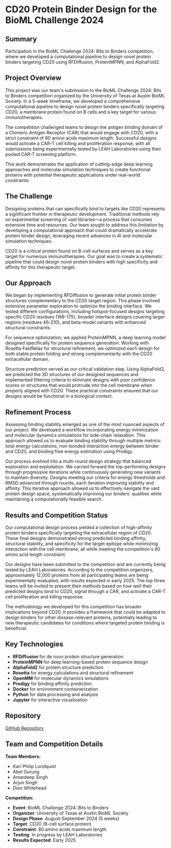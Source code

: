 # CD20 Protein Binder Design for the BioML Challenge 2024

## Summary
Participation in the BioML Challenge 2024: Bits to Binders competition, where we developed a computational pipeline to design novel protein binders targeting CD20 using RFDiffusion, ProteinMPNN, and AlphaFold2.

## Project Overview

This project was our team's submission to the BioML Challenge 2024: Bits to Binders competition organized by the University of Texas at Austin BioML Society. In a 5-week timeframe, we developed a comprehensive computational pipeline to design novel protein binders specifically targeting CD20, a membrane protein found on B cells and a key target for various immunotherapies. 

The competition challenged teams to design the antigen binding domain of a Chimeric Antigen Receptor (CAR) that would engage with CD20, with a strict constraint of 80 amino acids maximum length. Successful designs would activate a CAR-T cell killing and proliferation response, with all submissions being experimentally tested by LEAH Laboratories using their pooled CAR-T screening platform.

This work demonstrates the application of cutting-edge deep learning approaches and molecular simulation techniques to create functional proteins with potential therapeutic applications under real-world constraints.

## The Challenge

Designing proteins that can specifically bind to targets like CD20 represents a significant frontier in therapeutic development. Traditional methods rely on experimental screening of vast libraries—a process that consumes extensive time and resources. Our team sought to address this limitation by developing a computational approach that could dramatically accelerate protein binder design, leveraging recent advances in AI and molecular simulation techniques.

CD20 is a critical protein found on B-cell surfaces and serves as a key target for numerous immunotherapies. Our goal was to create a systematic pipeline that could design novel protein binders with high specificity and affinity for this therapeutic target.

## Our Approach

We began by implementing RFDiffusion to generate initial protein binder structures complementary to the CD20 target region. This phase involved extensive parameter exploration to optimize the binding interface. We tested different configurations, including hotspot-focused designs targeting specific CD20 residues (168-175), broader interface designs covering larger regions (residues 46-210), and beta-model variants with enhanced structural constraints.

For sequence optimization, we applied ProteinMPNN, a deep learning model designed specifically for protein sequence generation. Working with Rosetta FastRelax for structural refinement, we optimized each design for both stable protein folding and strong complementarity with the CD20 extracellular domain.

Structure prediction served as our critical validation step. Using AlphaFold2, we predicted the 3D structures of our designed sequences and implemented filtering criteria to eliminate designs with poor confidence scores or structures that would protrude into the cell membrane when properly aligned with CD20. These practical constraints ensured that our designs would be functional in a biological context.

## Refinement Process

Assessing binding stability emerged as one of the most nuanced aspects of our project. We developed a workflow incorporating energy minimization and molecular dynamics simulations for side-chain relaxation. This approach allowed us to evaluate binding stability through multiple metrics: total energy calculations, non-bonded interaction energy between binder and CD20, and binding free energy estimation using Prodigy.

Our process evolved into a multi-round design strategy that balanced exploration and exploitation. We carried forward the top-performing designs through progressive iterations while continuously generating new variants to maintain diversity. Designs meeting our criteria for energy thresholds and RMSD advanced through rounds, each iteration improving stability and affinity. This iterative approach allowed us to effectively navigate the vast protein design space, systematically improving our binders' qualities while maintaining a computationally feasible search.

## Results and Competition Status

Our computational design process yielded a collection of high-affinity protein binders specifically targeting the extracellular region of CD20. These final designs demonstrated strong predicted binding affinity, structural stability, and specificity for the target epitope while minimizing interaction with the cell membrane, all while meeting the competition's 80 amino acid length constraint.

Our designs have been submitted to the competition and are currently being tested by LEAH Laboratories. According to the competition organizers, approximately 12,000 proteins from all participating teams are being experimentally evaluated, with results expected in early 2025. The top three teams will be invited to present their methods based on how well their predicted designs bind to CD20, signal through a CAR, and activate a CAR-T cell proliferation and killing response.

The methodology we developed for this competition has broader implications beyond CD20. It provides a framework that could be adapted to design binders for other disease-relevant proteins, potentially leading to new therapeutic candidates for conditions where targeted protein binding is beneficial.

## Key Technologies

- **RFDiffusion** for de novo protein structure generation
- **ProteinMPNN** for deep learning-based protein sequence design
- **AlphaFold2** for protein structure prediction
- **Rosetta** for energy calculations and structural refinement
- **OpenMM** for molecular dynamics simulations
- **Prodigy** for binding affinity prediction
- **Docker** for environment containerization
- **Python** for data processing and analysis
- **Jupyter** for interactive visualization

## Repository

[GitHub Repository](https://github.com/klundquist/cd20-binder-design)

## Team and Competition Details

**Team Members:**
- Karl Philip Lundquist
- Abel Gurung
- Amardeep Singh
- Arjun Singh
- Dion Whitehead

**Competition:**
- **Event**: BioML Challenge 2024: Bits to Binders
- **Organizer**: University of Texas at Austin BioML Society
- **Design Phase**: August-September 2024 (5 weeks)
- **Target**: CD20 (B-cell surface protein)
- **Constraint**: 80 amino acids maximum length
- **Testing**: In progress by LEAH Laboratories
- **Results Expected**: Early 2025